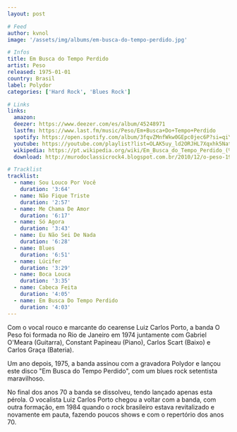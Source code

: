 ```yaml
---
layout: post

# Feed
author: kvnol
image: '/assets/img/albums/em-busca-do-tempo-perdido.jpg'

# Infos
title: Em Busca do Tempo Perdido
artist: Peso
released: 1975-01-01
country: Brasil
label: Polydor
categories: ['Hard Rock', 'Blues Rock']

# Links
links:
  amazon:
  deezer: https://www.deezer.com/es/album/45248971
  lastfm: https://www.last.fm/music/Peso/Em+Busca+Do+Tempo+Perdido
  spotify: https://open.spotify.com/album/3fqvZMnfWkw0GEpc0jec6P?si=qiYkxtKJQGic42r7lpGYZQ
  youtube: https://youtube.com/playlist?list=OLAK5uy_ld2ORJHL7Xqxhk5NatfAhkMKddmlMjR8Q&feature=gws_kp_album&feature=gws_kp_artist
  wikipedia: https://pt.wikipedia.org/wiki/Em_Busca_do_Tempo_Perdido_(%C3%A1lbum)
  download: http://murodoclassicrock4.blogspot.com.br/2010/12/o-peso-1975.html

# Tracklist
tracklist:
  - name: Sou Louco Por Você
    duration: '3:64'
  - name: Não Fique Triste
    duration: '2:57'
  - name: Me Chama De Amor
    duration: '6:17'
  - name: Só Agora
    duration: '3:43'
  - name: Eu Não Sei De Nada
    duration: '6:28'
  - name: Blues
    duration: '6:51'
  - name: Lúcifer
    duration: '3:29'
  - name: Boca Louca
    duration: '3:35'
  - name: Cabeca Feita
    duration: '4:05'
  - name: Em Busca Do Tempo Perdido
    duration: '4:03'
---
```


Com o vocal rouco e marcante do cearense Luiz Carlos Porto, a banda O Peso foi formada no Rio de Janeiro em 1974 juntamente com Gabriel O'Meara (Guitarra), Constant Papineau (Piano), Carlos Scart (Baixo) e Carlos Graça (Bateria).

Um ano depois, 1975, a banda assinou com a gravadora Polydor e lançou este disco "Em Busca do Tempo Perdido", com um blues rock setentista maravilhoso.

No final dos anos 70 a banda se dissolveu, tendo lançado apenas esta pérola. O vocalista Luiz Carlos Porto chegou a voltar com a banda, com outra formação, em 1984 quando o rock brasileiro estava revitalizado e novamente em pauta, fazendo poucos shows e com o repertório dos anos 70.
